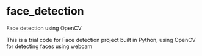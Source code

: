 # face_detection
Face detection using OpenCV

This is a trial code for Face detection project built in Python, using OpenCV for detecting faces using webcam

